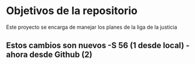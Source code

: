 # Objetivos de la repositorio

Este proyecto se encarga de manejar los planes de la liga de la justicia


## Estos cambios son nuevos -S 56 (1 desde local) - ahora desde Github (2)

